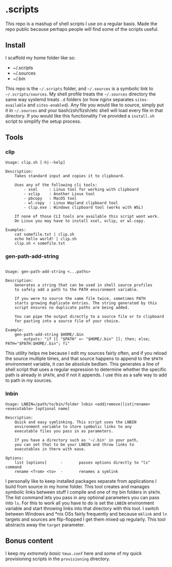 # .scripts
This repo is a mashup of shell scripts I use on a regular basis. Made the repo public because perhaps people will find some of the scripts useful.

## Install
I scaffold my home folder like so:

- ~/.scripts
- ~/.sources
- ~/.bin

This repo is the `~/.scripts` folder, and `~/.sources` is a symbolic link to `~/.scripts/sources`. My shell profile treats the `~/.sources` directory the same way systemd treats `.d` folders (or how nginx separates `sites-available` and `sites-enabled`). Any file you would like to source, simply put it in `~/.sources` and your bash/zsh/fizsh/etc shell will load every file in that directory. If you would like this functionality I've provided a `install.sh` script to simplify the setup process.

## Tools

### clip
```text
Usage: clip.sh [-h|--help]

Description:
    Takes standard input and copies it to clipboard.

    Uses any of the following cli tools:
    	- xsel     : Linux tool for working with clipboard
    	- xclip    : Another Linux tool
    	- pbcopy   : MacOS tool
    	- wl-copy  : Linux Wayland clipboard tool
    	- clip.exe : Windows clipboard tool (works with WSL)

    If none of those CLI tools are available this script wont work.
    On Linux you may have to install xsel, xclip, or wl-copy.

Examples:
	cat somefile.txt | clip.sh
	echo hello world! | clip.sh
	clip.sh < somefile.txt
```

### gen-path-add-string
```text

Usage: gen-path-add-string <...paths>

Description:
    Generates a string that can be used in shell source profiles
    to safely add a path to the PATH environment variable.

    If you were to source the same file twice, sometimes PATH 
    starts growing duplicate entries. The string generated by this
    script ensures no duplicate paths are being added.

    You can pipe the output directly to a source file or to clipboard
    for pasting into a source file of your choice.

Example:
	gen-path-add-string $HOME/.bin
		outputs: "if [[ "$PATH" =~ "$HOME/.bin" ]]; then; else; PATH="$PATH:$HOME/.bin"; fi"
```

This utility helps me because I edit my sources fairly often, and if you reload the source multiple times, and that source happens to append to the `$PATH` environment variable, it can be absolute bedlam. This generates a line of shell script that uses a regular expression to determine whether the specific path is already in `$PATH`, and if not it appends. I use this as a safe way to add to path in my sources.

### lnbin
```text
Usage: LNBIN=/path/to/bin/folder lnbin <add|remove|list|rename> <executable> [optional name]

Description:
    Quick and easy symlinking. This script uses the LNBIN
    environment variable to store symbolic links to any 
    executable files you pass in as parameters.

    If you have a directory such as '~/.bin' in your path,
    you can set that to be your LNBIN and throw links to
    executables in there with ease.

Options:
	list [options]	  	-	  	passes options directly to "ls" command
	rename <from> <to>	-		renames a symlink
```

I personally like to keep installed packages separate from applications I build from source in my home folder. This tool creates and manages symbolic links between stuff I compile and one of my bin folders in `$PATH`. The list command lets you pass in any optional parameters you can pass into `ls`. For this to work all you have to do is set the `LNBIN` environment variable and start throwing links into that directory with this tool. I switch between Windows and \*nix OSs fairly frequently and because `mklink` and `ln` targets and sources are flip-flopped I get them mixed up regularly. This tool abstracts away the `target` parameter.

## Bonus content

I keep my *extremely basic* `tmux.conf` here and some of my quick provisioning scripts in the `provisioning` directory. 